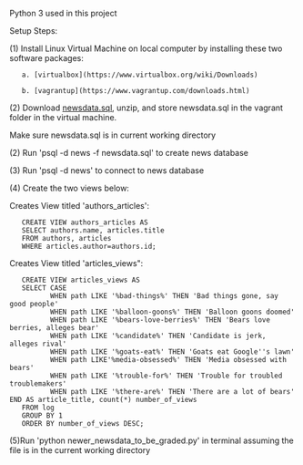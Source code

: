 ﻿
Python 3 used in this project 

Setup Steps: 

(1) Install Linux Virtual Machine on local computer by installing these two software packages: 
       
       a. [virtualbox](https://www.virtualbox.org/wiki/Downloads)
       
       b. [vagrantup](https://www.vagrantup.com/downloads.html)

(2) Download [newsdata.sql](https://d17h27t6h515a5.cloudfront.net/topher/2016/August/57b5f748_newsdata/newsdata.zip), unzip, and store newsdata.sql in the vagrant folder in the virtual machine. 

Make sure newsdata.sql is in current working directory

(2) Run 'psql -d news -f newsdata.sql' to create news database

(3) Run 'psql -d news' to connect to news database

(4) Create the two views below:

Creates View titled 'authors_articles':

       CREATE VIEW authors_articles AS
       SELECT authors.name, articles.title 
       FROM authors, articles
       WHERE articles.author=authors.id; 


Creates View titled 'articles_views":

       CREATE VIEW articles_views AS
       SELECT CASE
              WHEN path LIKE '%bad-things%' THEN 'Bad things gone, say good people' 
              WHEN path LIKE '%balloon-goons%' THEN 'Balloon goons doomed' 
              WHEN path LIKE '%bears-love-berries%' THEN 'Bears love berries, alleges bear' 
              WHEN path LIKE '%candidate%' THEN 'Candidate is jerk, alleges rival' 
              WHEN path LIKE '%goats-eat%' THEN 'Goats eat Google''s lawn' 
              WHEN path LIKE'%media-obsessed%' THEN 'Media obsessed with bears' 
              WHEN path LIKE '%trouble-for%' THEN 'Trouble for troubled troublemakers' 
              WHEN path LIKE '%there-are%' THEN 'There are a lot of bears' END AS article_title, count(*) number_of_views 
       FROM log 
       GROUP BY 1 
       ORDER BY number_of_views DESC;

(5)Run 'python newer_newsdata_to_be_graded.py' in terminal assuming the file is in the current working directory  
